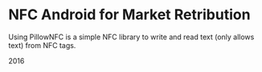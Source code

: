 # NFC Android for Market Retribution
Using PillowNFC is a simple NFC library to write and read text (only allows text) from NFC tags.

2016
